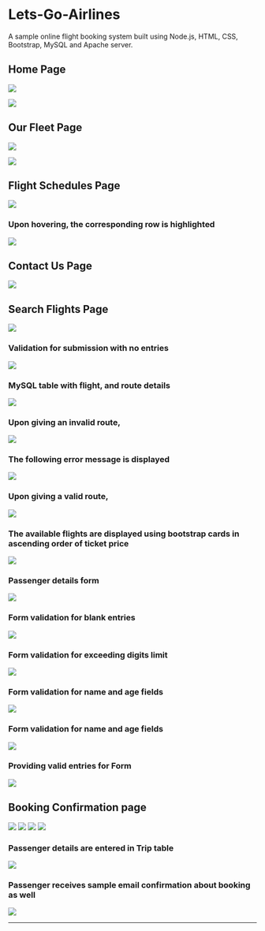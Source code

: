 # Lets-Go-Airlines
A sample online flight booking system built using Node.js, HTML, CSS, Bootstrap, MySQL and Apache server.

## Home Page
![](Screenshots/1.png)

![](Screenshots/2.png)

## Our Fleet Page
![](Screenshots/3.png)

![](Screenshots/4.png)

## Flight Schedules Page
![](Screenshots/5.png)

### Upon hovering, the corresponding row is highlighted

![](Screenshots/6.png)

## Contact Us Page
![](Screenshots/26.png)

## Search Flights Page
![](Screenshots/7.png)

### Validation for submission with no entries

![](Screenshots/8.png)

### MySQL table with flight, and route details

![](Screenshots/9.png)

### Upon giving an invalid route, 

![](Screenshots/10.png)

### The following error message is displayed

![](Screenshots/11.png)

### Upon giving a valid route, 

![](Screenshots/12.png)

### The available flights are displayed using bootstrap cards in ascending order of ticket price

![](Screenshots/13.png)

### Passenger details form

![](Screenshots/14.png)

### Form validation for blank entries

![](Screenshots/15.png)

### Form validation for exceeding digits limit

![](Screenshots/16.png)

### Form validation for name and age fields

![](Screenshots/17.png)

### Form validation for name and age fields

![](Screenshots/18.png)

### Providing valid entries for Form

![](Screenshots/19.png)

## Booking Confirmation page
![](Screenshots/20.png)
![](Screenshots/21.png)
![](Screenshots/22.png)
![](Screenshots/23.png)

### Passenger details are entered in Trip table

![](Screenshots/24.png)

### Passenger receives sample email confirmation about booking as well

![](Screenshots/25.png)

---
